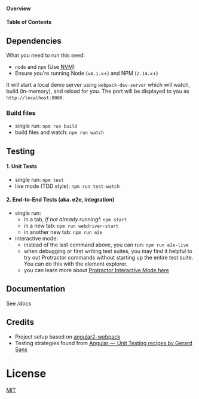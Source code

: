 #### Overview

#### Table of Contents

## Dependencies

What you need to run this seed:
* `node` and `npm` (Use [NVM](https://github.com/creationix/nvm))
* Ensure you're running Node (`v4.1.x`+) and NPM (`2.14.x`+)

It will start a local demo server using `webpack-dev-server` which will watch, build (in-memory), and reload for you. The port will be displayed to you as `http://localhost:8080`.

### Build files

* single run: `npm run build`
* build files and watch: `npm run watch`

## Testing

#### 1. Unit Tests

* single run: `npm test`
* live mode (TDD style): `npm run test-watch`

#### 2. End-to-End Tests (aka. e2e, integration)

* single run:
  * in a tab, *if not already running!*: `npm start`
  * in a new tab: `npm run webdriver-start`
  * in another new tab: `npm run e2e`
* interactive mode:
  * instead of the last command above, you can run: `npm run e2e-live`
  * when debugging or first writing test suites, you may find it helpful to try out Protractor commands without starting up the entire test suite. You can do this with the element explorer.
  * you can learn more about [Protractor Interactive Mode here](https://github.com/angular/protractor/blob/master/docs/debugging.md#testing-out-protractor-interactively)

## Documentation
See _/docs_

## Credits

* Project setup based on [angular2-webpack](https://github.com/preboot/angular2-webpack)
* Testing strategies found from [Angular —  Unit Testing recipes by Gerard Sans](https://medium.com/google-developer-experts/angular-2-unit-testing-with-jasmine-defe20421584)

# License

[MIT](/LICENSE)
